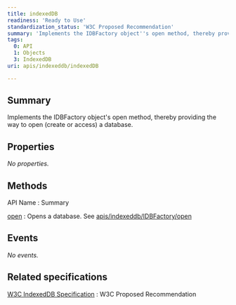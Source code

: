 ```yaml
---
title: indexedDB
readiness: 'Ready to Use'
standardization_status: 'W3C Proposed Recommendation'
summary: 'Implements the IDBFactory object''s open method, thereby providing the way to open (create or access) a database.'
tags:
  0: API
  1: Objects
  3: IndexedDB
uri: apis/indexeddb/indexedDB

---
```

## <span>Summary</span>

Implements the IDBFactory object's open method, thereby providing the way to open (create or access) a database.

## <span>Properties</span>

*No properties.*

## <span>Methods</span>

API Name
:   Summary

[open](/apis/indexeddb/indexedDB/open)
:   Opens a database. See [apis/indexeddb/IDBFactory/open](/apis/indexeddb/IDBFactory/open)

## <span>Events</span>

*No events.*

## <span>Related specifications</span>

[W3C IndexedDB Specification](http://www.w3.org/TR/IndexedDB/)
:   W3C Proposed Recommendation
